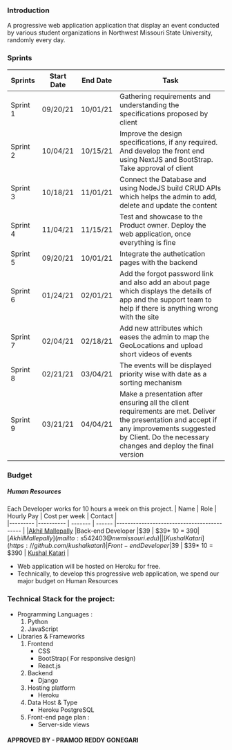 
### Introduction

A progressive web application application that display an event conducted by various student organizations in Northwest Missouri State University, randomly every day.

### Sprints
  
| Sprints   | Start Date | End Date | Task                                                                                                              |   
|---------  |----------  | -------  |-------------------------------------------                                                                        |
| Sprint 1  | 09/20/21   |10/01/21  | Gathering requirements and understanding the specifications proposed by client                                    |
| Sprint 2  | 10/04/21   |10/15/21  | Improve the design specifications, if any required. And develop the front end using NextJS and BootStrap. Take approval of client           |
| Sprint 3  | 10/18/21   |11/01/21  | Connect the Database and using NodeJS build CRUD APIs which helps the admin to add, delete and update the content |
| Sprint 4  | 11/04/21   |11/15/21  | Test and showcase to the Product owner. Deploy the web application, once everything is fine                       |
| Sprint 5  | 09/20/21   |10/01/21  | Integrate the authetication pages with the backend                         |
| Sprint 6  | 01/24/21   |02/01/21  | Add the forgot password link and also add an about page which displays the details of app and the support team to help if there is anything wrong with the site |
| Sprint 7  | 02/04/21   |02/18/21  | Add new attributes which eases the admin to map the GeoLocations and upload short videos of events   |
| Sprint 8  | 02/21/21   |03/04/21  | The events will be displayed priority wise with date as a sorting mechanism                       |
| Sprint 9  | 03/21/21   |04/04/21  | Make a presentation after ensuring all the client requirements are met. Deliver the presentation and accept if any improvements suggested by Client. Do the necessary changes and deploy the final version|


### Budget

##### Human Resources
Each Developer works for 10 hours a week on this project.
|  Name               | Role | Hourly Pay | Cost per week | Contact                                                                                                              |   
|---------                  |----------  | ------- | ------ |-------------------------------------------                                                                        |
|[Akhil Mallepally](https://github.com/akhilmallepally)  |Back-end Developer  |$39 |  $39* 10 = $390 | [Akhil Mallepally](mailto:s542403@nwmissouri.edu)              |
| [Kushal Katari](https://github.com/kushalkatari)  | Front-end Developer   |$39  | $39* 10 = $390 |   [Kushal Katari](mailto:s541904@nwmissouri.edu)  |   

* Web application will be hosted on Heroku for free.
* Technically, to develop this progressive web application, we spend our major budget on Human Resources

### Technical Stack for the project:  
* Programming Languages :   
  1. Python
  1. JavaScript
* Libraries & Frameworks   
  1. Frontend
      * CSS
      * BootStrap( For responsive design)
      * React.js
  2. Backend
      * Django
  3. Hosting platform
      * Heroku
  4. Data Host & Type
      * Heroku PostgreSQL
  5. Front-end page plan :
      * Server-side views

#### APPROVED BY - PRAMOD REDDY GONEGARI
